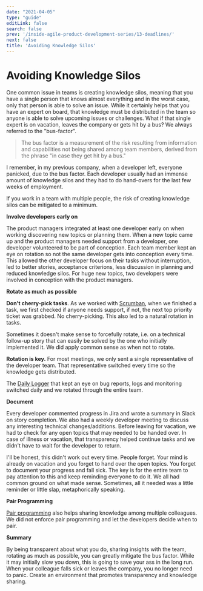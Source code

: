 ```yaml
---
date: "2021-04-05"
type: "guide"
editLink: false
search: false
prev: '/inside-agile-product-development-series/13-deadlines/'
next: false
title: 'Avoiding Knowledge Silos'
---
```


# Avoiding Knowledge Silos

One common issue in teams is creating knowledge silos, meaning that you have a single person that knows almost everything and in the worst case, only that person is able to solve an issue.
While it certainly helps that you have an expert on board, that knowledge must be distributed in the team so anyone is able to solve upcoming issues or challenges.
What if that single expert is on vacation, leaves the company or gets hit by a bus?
We always referred to the "bus-factor".

> The bus factor is a measurement of the risk resulting from information and capabilities not being shared among team members, derived from the phrase "in case they get hit by a bus."

I remember, in my previous company, when a developer left, everyone panicked, due to the bus factor.
Each developer usually had an immense amount of knowledge silos and they had to do hand-overs for the last few weeks of employment.

If you work in a team with multiple people, the risk of creating knowledge silos can be mitigated to a minimum.

**Involve developers early on**

The product managers integrated at least one developer early on when working discovering new topics or planning them.
When a new topic came up and the product managers needed support from a developer, one developer volunteered to be part of conception.
Each team member kept an eye on rotation so not the same developer gets into conception every time.
This allowed the other developer focus on their tasks without interruption, led to better stories, acceptance criterions, less discussion in planning and reduced knowledge silos.
For huge new topics, two developers were involved in conception with the product managers.

**Rotate as much as possible**

**Don't cherry-pick tasks**. As we worked with [Scrumban](/inside-agile-product-development-series/05-agile-development-scrumban/), when we finished a task, we first checked if anyone needs support, if not, the next top priority ticket was grabbed.
No cherry-picking.
This also led to a natural rotation in tasks.

Sometimes it doesn't make sense to forcefully rotate, i.e. on a technical follow-up story that can easily be solved by the one who initially implemented it.
We did apply common sense as when not to rotate.

**Rotation is key.**
For most meetings, we only sent a single representative of the developer team.
That representative switched every time so the knowledge gets distributed.

The [Daily Logger](/inside-agile-product-development-series/12-daily-logger/) that kept an eye on bug reports, logs and monitoring switched daily and we rotated through the entire team.

**Document**

Every developer commented progress in Jira and wrote a summary in Slack on story completion.
We also had a weekly developer meeting to discuss any interesting technical changes/additions.
Before leaving for vacation, we had to check for any open topics that may needed to be handed over.
In case of illness or vacation, that transparency helped continue tasks and we didn't have to wait for the developer to return.

I'll be honest, this didn't work out every time.
People forget.
Your mind is already on vacation and you forget to hand over the open topics.
You forget to document your progress and fall sick.
The key is for the entire team to pay attention to this and keep reminding everyone to do it.
We all had common ground on what made sense.
Sometimes, all it needed was a little reminder or little slap, metaphorically speaking.

**Pair Programming**

[Pair programming](/inside-agile-product-development-series/10-pair-programming/) also helps sharing knowledge among multiple colleagues.
We did not enforce pair programming and let the developers decide when to pair.

**Summary**

By being transparent about what you do, sharing insights with the team, rotating as much as possible, you can greatly mitigate the bus factor.
While it may initially slow you down, this is going to save your ass in the long run.
When your colleague falls sick or leaves the company, you no longer need to panic.
Create an environment that promotes transparency and knowledge sharing.